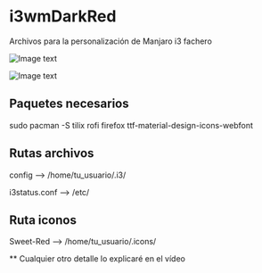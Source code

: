 # i3wmDarkRed
Archivos para la personalización de Manjaro i3 fachero 

![Image text](https://github.com/yoriichinara/i3wmDarkRed/screenshots/sc1.png)

![Image text](https://github.com/yoriichinara/i3wmDarkRed/screenshots/sc2.png)

## Paquetes necesarios 
sudo pacman -S tilix rofi firefox ttf-material-design-icons-webfont

## Rutas archivos 
config --> /home/tu_usuario/.i3/

i3status.conf --> /etc/

## Ruta iconos 
Sweet-Red --> /home/tu_usuario/.icons/

** Cualquier otro detalle lo explicaré en el vídeo 
